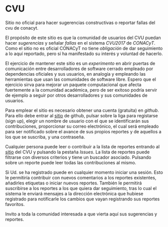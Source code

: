 # CVU
Sitio no oficial para hacer sugerencias constructivas o reportar fallas del cvu de conacyt.

El propósito de este sitio es que la comunidad de usuarios del CVU puedan hacer *sugerencias* y señalar *fallas* en el sistema *CVU2017* de *CONACyT*. Como el sitio no es oficial CONACyT no tiene *obligación* de dar seguimiento a lo aquí reportado, pero sí ha manifestado su interés y voluntad de hacerlo. 

El ejercicio de mantener este sitio es un *experimento* en abrir puertas de comunicación entre desarrolladores de software cerrado empleado por dependencias oficiales y sus usuarios, en analogía y empleando las herramientas que usan las comunidades de software libre. Espero que el ejercicio sirva para mejorar un paquete computacional que afecta fuertemente a la comunidad académica, pero de ser exitoso podría servir de ejemplo a seguir por otros desarrolladores y sus comunidades de usuarios. 

Para emplear el sitio es necesario obtener una cuenta (gratuita) en *github*. Para ello debe entrar al [sitio](https://github.com) de github, pulsar sobre la liga para registarse (sign up), elegir un nombre de usuario con el que se identificarán sus contribuciones, proporcionar su correo electrónico, el cual será empleado para ser notificado sobre el avance de sus propios reportes y de aquellos a los que se suscriba, y una contraseña.

Cualquier persona puede leer o contribuír a la lista de reportes entrando al [sitio](https://github.com/wlmb/CVU) del CVU y pulsando la pestaña *Issues*. La lista de reportes puede filtrarse con diversos criterios y tiene un buscador asociado. Pulsando sobre un reporte puede leer todas las contribuciones al mismo. 

Si Ud. se ha registrado puede en cualquier momento iniciar una sesión. Esto le permitiría contribuir con nuevos comentarios a los reportes existentes, añadirles etiquetas o iniciar nuevos reportes. También le permitirá suscribirse a los reportes a los que quiera dar seguimiento, tras lo cual el sistema le enviará mensajes a la dirección electrónica que hubiese registrado para notificarle los cambios que vayan registrando sus reportes favoritos.

Invito a toda la comunidad interesada a que vierta aquí sus sugerencias y reportes.

